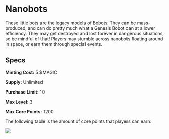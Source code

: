 # Nanobots

These little bots are the legacy models of Bobots. They can be mass-produced, and can do pretty much what a Genesis Bobot can at a lower efficiency. They may get destroyed and lost forever in dangerous situations, so be mindful of that! Players may stumble across nanobots floating around in space, or earn them through special events.&#x20;

## Specs

**Minting Cost:** 5 $MAGIC

**Supply:** Unlimited

**Purchase Limit:** 10

**Max Level:** 3

**Max Core Points:** 1200

The following table is the amount of core points that players can earn:

![](<../../.gitbook/assets/Nanobot\_levels (1).png>)





